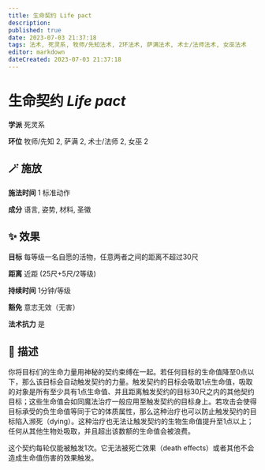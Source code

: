 ```yaml
---
title: 生命契约 Life pact
description: 
published: true
date: 2023-07-03 21:37:18
tags: 法术, 死灵系, 牧师/先知法术, 2环法术, 萨满法术, 术士/法师法术, 女巫法术
editor: markdown
dateCreated: 2023-07-03 21:37:18
---
```


# **生命契约** *Life pact*

**学派** 死灵系 

**环位** 牧师/先知 2, 萨满 2, 术士/法师 2, 女巫 2

## 🪄 施放

**施法时间** 1 标准动作

**成分** 语言, 姿势, 材料, 圣徽

## ✨ 效果 

**目标** 每等级一名自愿的活物，任意两者之间的距离不超过30尺 

**距离** 近距 (25尺+5尺/2等级)  

**持续时间** 1分钟/等级 

**豁免** 意志无效（无害）

**法术抗力** 是

## 📖 描述

你将目标们的生命力量用神秘的契约束缚在一起。若任何目标的生命值降至0点以下，那么该目标会自动触发契约的力量。触发契约的目标会吸取1点生命值，吸取的对象是所有至少具有1点生命值、并且距离触发契约的目标30尺之内的其他契约目标；这些生命值会如同魔法治疗一般应用至触发契约的目标身上。若攻击会使得目标承受的负生命值等同于它的体质属性，那么这种治疗也可以防止触发契约的目标陷入濒死（dying）。这种治疗也无法让触发契约的生物生命值提升至1点以上；任何从其他生物处吸取，并且超出该数额的生命值会被浪费。

这个契约每轮仅能被触发1次。它无法被死亡效果（death effects）或者其他不会造成生命值伤害的效果触发。
    